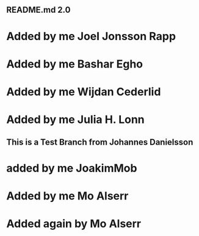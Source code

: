 ## README.md 2.0

# Added by me Joel Jonsson Rapp
# Added by me Bashar Egho


# Added by me Wijdan Cederlid
# Added by me Julia H. Lonn
## This is a Test Branch from Johannes Danielsson
# added by me JoakimMob

# Added by me Mo Alserr
# Added again by Mo Alserr
